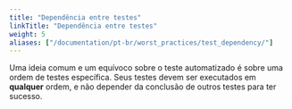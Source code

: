 ```yaml
---
title: "Dependência entre testes"
linkTitle: "Dependência entre testes"
weight: 5
aliases: ["/documentation/pt-br/worst_practices/test_dependency/"]
---
```


Uma ideia comum e um equívoco sobre o teste automatizado é sobre uma
ordem de testes específica. Seus testes devem ser executados em **qualquer** ordem,
e não depender da conclusão de outros testes para ter sucesso.

